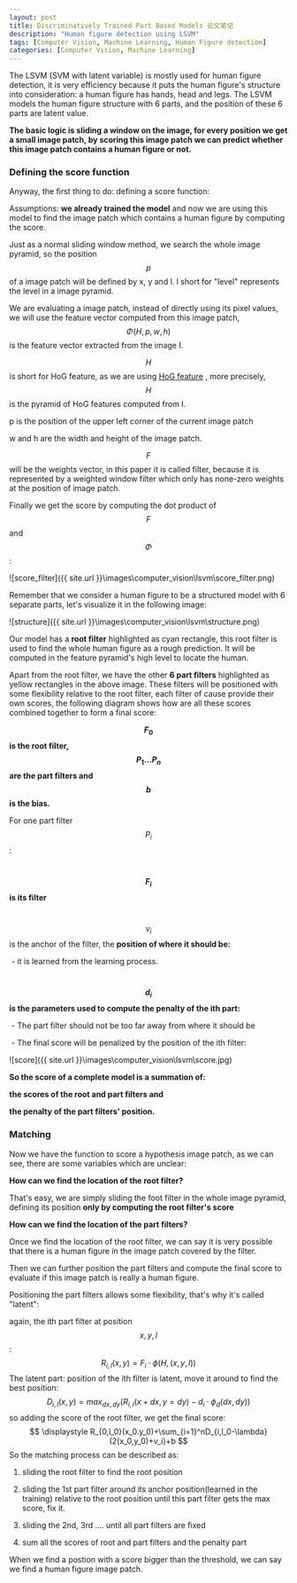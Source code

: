 ```yaml
---
layout: post
title: Discriminatively Trained Part Based Models 论文笔记
description: "Human figure detection using LSVM"
tags: [Computer Vision, Machine Learning, Human Figure detection]
categories: [Computer Vision, Machine Learning]
---
```


The LSVM (SVM with latent variable) is mostly used for human figure detection, it is very efficiency because it puts the human figure's structure into consideration: a human figure has hands, head and legs. The LSVM models the human figure structure with 6 parts, and the position of these 6 parts are latent value.

**The basic logic is sliding a window on the image, for every position we get a small image patch, by scoring this image patch we can predict whether this image patch contains a human figure or not.**

### Defining the score function

Anyway, the first thing to do: defining a score function:



<!-- more -->

Assumptions: **we already trained the model** and now we are using this model to find the image patch which contains a human figure by computing the score.

Just as a normal sliding window method, we search the whole image pyramid, so the position $$p$$ of a image patch will be defined by x, y and l. l short for "level" represents the level in a image pyramid. 

We are evaluating a image patch, instead of directly using its pixel values, we will use the feature vector computed from this image patch, $$\Phi(H,p,w,h)$$ is the feature vector extracted from the image I. 

$$H$$ is short for HoG feature, as we are using [HoG feature](https://einsteinliu.github.io/computer%20vision/HoG/) , more precisely, $$H$$ is the pyramid of HoG features computed from I.

p is the position of the upper left corner of the current image patch

w and h are the width and height of the image patch.

$$F$$ will be the weights vector, in this paper it is called filter, because it is represented by a weighted window filter which only has none-zero weights at the position of image patch.

Finally we get the score by computing the dot product of $$F$$ and $$\Phi$$:

![score_filter]({{ site.url }}\images\computer_vision\lsvm\score_filter.png)

Remember that we consider a human figure to be a structured model with 6 separate parts, let's visualize it in the following image:

![structure]({{ site.url }}\images\computer_vision\lsvm\structure.png)

Our model has a **root filter** highlighted as cyan rectangle, this root filter is used to find the whole human figure as a rough prediction. It will be computed in the feature pyramid's high level to locate the human. 

Apart from the root filter, we have the other **6 part filters** highlighted as yellow rectangles in the above image. These filters will be positioned with some flexibility relative to the root filter, each filter of cause provide their own scores, the following diagram shows how are all these scores combined together to form a final score:

**$$F_0$$ is the root filter, $$P_1 . . . P_n$$ are the part filters and $$b$$ is the bias.**

For one part filter $$P_i$$: 

​	**$$F_i$$ is its filter**

​	$$v_i$$ is the anchor of the filter, the **position of where it should be:**

​		- it is learned from the learning process.

​	**$$d_i$$ is the parameters used to compute the penalty of the ith part:** 

​		- The part filter should not be too far away from where it should be

​	        - The final score will be penalized by the position of the ith filter:

![score]({{ site.url }}\images\computer_vision\lsvm\score.jpg)

**So the score of a complete model is a summation of:**

**the scores of the root and part filters and** 

**the penalty of the part filters' position.**

### Matching

Now we have the function to score a hypothesis image patch, as we can see,  there are some variables which are unclear:

**How can we find the location of the root filter?** 

That's easy, we are simply sliding the foot filter in the whole image pyramid, defining its position **only by computing the root filter's score**

**How can we find the location of the part filters?**

Once we find the location of the root filter, we can say it is very possible that there is a human figure in the image patch covered by the filter.

Then we can further position the part filters and compute the final score to evaluate if this image patch is really a human figure.

Positioning the part filters allows some flexibility, that's why it's called "latent":

again, the ith part filter at position $$x,y,l$$:
$$
R_{i,l}(x,y)=F_i\cdot\phi(H,(x,y,l))
$$
The latent part: position of the ith filter is latent, move it around to find  the best position:
$$
D_{i,l}(x,y)=max_{dx,dy}(R_{i,l}(x+dx,y=dy)-d_i\cdot\phi_d(dx,dy))
$$
so adding the score of the root filter, we get the final score:
$$
\displaystyle R_{0,l_0}(x_0.y_0)+\sum_{i=1}^nD_{i,l_0-\lambda}(2(x_0,y_0)+v_i)+b
$$
So the matching process can be described as:

1. sliding the root filter to find the root position

2. sliding the 1st part filter around its anchor position(learned in the training) relative to the root position until this part filter gets the max score, fix it.

3. sliding the 2nd, 3rd .... until all part filters are fixed

4. sum all the scores of root and part filters and the penalty part

When we find a postion with a score bigger than the threshold, we can say we find a human figure image patch.

   ​